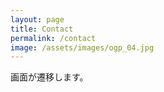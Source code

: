 ```yaml
---
layout: page
title: Contact
permalink: /contact
image: /assets/images/ogp_04.jpg
---
```


画面が遷移します。

<script>
  location.href = "https://docs.google.com/forms/d/e/1FAIpQLScr2ZXfB0USi92_b4JwwUASrXwiBN_ac18Vuh6wzqxUwqkDdg/viewform?usp=sf_link"
</script>
